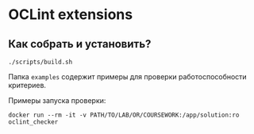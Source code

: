 # OCLint extensions

## Как собрать и установить?

```
./scripts/build.sh
```

Папка `examples` содержит примеры для проверки работоспособности критериев.

Примеры запуска проверки:

```
docker run --rm -it -v PATH/TO/LAB/OR/COURSEWORK:/app/solution:ro oclint_checker
```